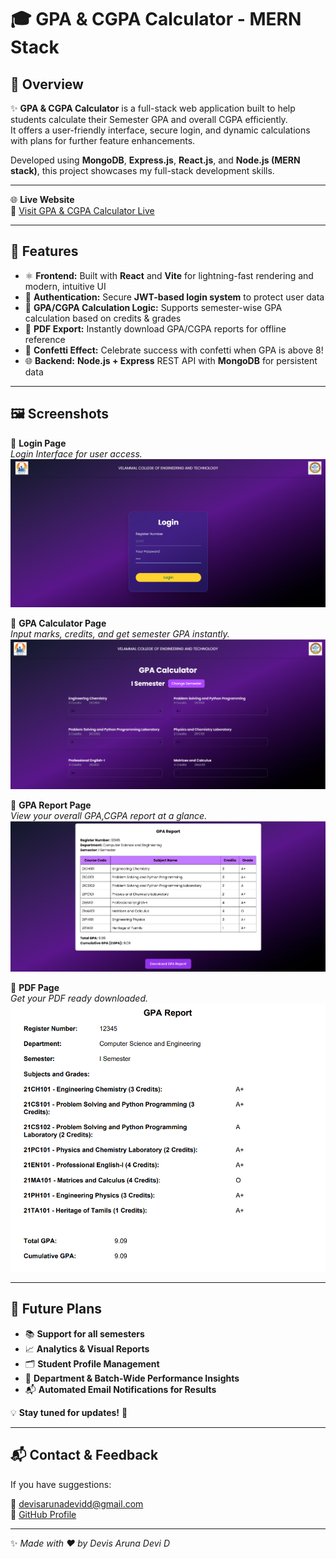# 🎓 GPA & CGPA Calculator - MERN Stack

## 📌 Overview
✨ **GPA & CGPA Calculator** is a full-stack web application built to help students calculate their Semester GPA and overall CGPA efficiently.  
It offers a user-friendly interface, secure login, and dynamic calculations with plans for further feature enhancements.

Developed using **MongoDB**, **Express.js**, **React.js**, and **Node.js (MERN stack)**, this project showcases my full-stack development skills.

---

🌐 **Live Website**  
🚀 [Visit GPA & CGPA Calculator Live](https://gpa-cgpa-calculator-orcin.vercel.app)

---

## 🎯 Features 
- ⚛️ **Frontend:** Built with **React** and **Vite** for lightning-fast rendering and modern, intuitive UI  
- 🔐 **Authentication:** Secure **JWT-based login system** to protect user data  
- 🧮 **GPA/CGPA Calculation Logic:** Supports semester-wise GPA calculation based on credits & grades  
- 📄 **PDF Export:** Instantly download GPA/CGPA reports for offline reference  
- 🎉 **Confetti Effect:** Celebrate success with confetti when GPA is above 8!  
- 🌐 **Backend:** **Node.js + Express** REST API with **MongoDB** for persistent data  

---

## 🖼️ Screenshots
📌 **Login Page**  
*Login Interface for user access.*  
![Login Page](./screenshots/Login.png)

📌 **GPA Calculator Page**  
*Input marks, credits, and get semester GPA instantly.*  
![GPA Calculator Page](./screenshots/GPAcalculationpage.png)

📌 **GPA Report Page**  
*View your overall GPA,CGPA report at a glance.*  
![GPA Report Page](./screenshots/GPAReportpage.png)

📌 **PDF Page**  
*Get your PDF ready downloaded.*  
![PDF](./screenshots/PDF.png)

---

## 🚀 Future Plans 
- 📚 **Support for all semesters**  
- 📈 **Analytics & Visual Reports**  
- 🗂️ **Student Profile Management**  
- 🏫 **Department & Batch-Wide Performance Insights**  
- 📬 **Automated Email Notifications for Results**

💡 **Stay tuned for updates!** 🎉

---

## 📬 Contact & Feedback
If you have suggestions:

📧 [devisarunadevidd@gmail.com](mailto:devisarunadevidd@gmail.com)  
🔗 [GitHub Profile](https://github.com/devisarunadevid)

---

✨ *Made with ❤️ by Devis Aruna Devi D*
